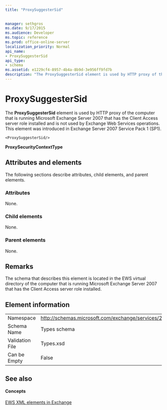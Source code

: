 ```yaml
---
title: "ProxySuggesterSid"
 
 
manager: sethgros
ms.date: 9/17/2015
ms.audience: Developer
ms.topic: reference
ms.prod: office-online-server
localization_priority: Normal
api_name:
- ProxySuggesterSid
api_type:
- schema
ms.assetid: e1229cf4-8957-4b4a-8b9d-3e956ff9fd7b
description: "The ProxySuggesterSid element is used by HTTP proxy of the computer that is running Microsoft Exchange Server 2007 that has the Client Access server role installed and is not used by Exchange Web Services operations. This element was introduced in Exchange Server 2007 Service Pack 1 (SP1)."
---
```


# ProxySuggesterSid

The **ProxySuggesterSid** element is used by HTTP proxy of the computer that is running Microsoft Exchange Server 2007 that has the Client Access server role installed and is not used by Exchange Web Services operations. This element was introduced in Exchange Server 2007 Service Pack 1 (SP1). 
  
```
<ProxySuggesterSid/>
```

 **ProxySecurityContextType**
## Attributes and elements

The following sections describe attributes, child elements, and parent elements.
  
### Attributes

None.
  
### Child elements

None.
  
### Parent elements

None.
  
## Remarks

The schema that describes this element is located in the EWS virtual directory of the computer that is running Microsoft Exchange Server 2007 that has the Client Access server role installed.
  
## Element information

|||
|:-----|:-----|
|Namespace  <br/> |http://schemas.microsoft.com/exchange/services/2006/types  <br/> |
|Schema Name  <br/> |Types schema  <br/> |
|Validation File  <br/> |Types.xsd  <br/> |
|Can be Empty  <br/> |False  <br/> |
   
## See also

#### Concepts

[EWS XML elements in Exchange](ews-xml-elements-in-exchange.md)

